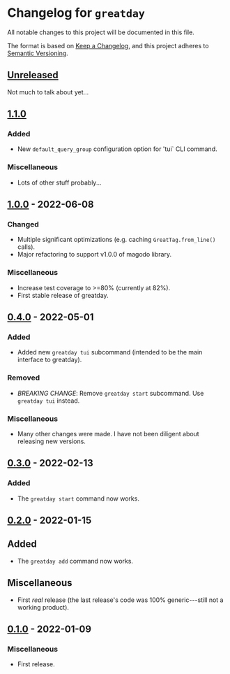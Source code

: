 # Changelog for `greatday`

All notable changes to this project will be documented in this file.

The format is based on [Keep a Changelog], and this project adheres to
[Semantic Versioning].

[Keep a Changelog]: https://keepachangelog.com/en/1.0.0/
[Semantic Versioning]: https://semver.org/

## [Unreleased](https://github.com/bbugyi200/greatday/compare/1.1.0...HEAD)

Not much to talk about yet...

## [1.1.0](https://github.com/bbugyi200/greatday/compare/1.1.0...1.0.0)

### Added

* New `default_query_group` configuration option for 'tui` CLI command.

### Miscellaneous

* Lots of other stuff probably...


## [1.0.0](https://github.com/bbugyi200/greatday/compare/0.4.0...1.0.0) - 2022-06-08

### Changed

* Multiple significant optimizations (e.g. caching `GreatTag.from_line()` calls).
* Major refactoring to support v1.0.0 of magodo library.

### Miscellaneous

* Increase test coverage to >=80% (currently at 82%).
* First stable release of greatday.


## [0.4.0](https://github.com/bbugyi200/greatday/compare/0.3.0...0.4.0) - 2022-05-01

### Added

* Added new `greatday tui` subcommand (intended to be the main interface to greatday).

### Removed

* *BREAKING CHANGE*: Remove `greatday start` subcommand. Use `greatday tui` instead.

### Miscellaneous

* Many other changes were made. I have not been diligent about releasing new versions.


## [0.3.0](https://github.com/bbugyi200/greatday/compare/0.2.0...0.3.0) - 2022-02-13

### Added

* The `greatday start` command now works.


## [0.2.0](https://github.com/bbugyi200/greatday/compare/0.1.0...0.2.0) - 2022-01-15

## Added

* The `greatday add` command now works.

## Miscellaneous

* First _real_ release (the last release's code was 100% generic---still not a working product).


## [0.1.0](https://github.com/bbugyi200/greatday/releases/tag/0.1.0) - 2022-01-09

### Miscellaneous

* First release.
